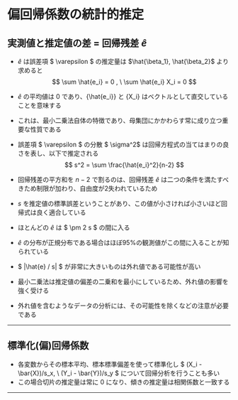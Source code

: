 # 偏回帰係数の統計的推定



## 実測値と推定値の差 = 回帰残差 $\hat{e}$

- $\hat{e}$ は誤差項 $ \varepsilon $ の推定量は $\hat{\beta_1}, \hat{\beta_2}$ より求めると
  $$ \sum \hat{e_i} = 0 , \ \sum \hat{e_i} X_i = 0 $$
- $\hat{e}$ の平均値は $0$ であり、{\hat{e_i}} と {X_i} はベクトルとして直交していることを意味する
- これは、最小二乗法自体の特徴であり、母集団にかかわらす常に成り立つ重要な性質である

- 誤差項 $ \varepsilon $ の分散 $ \sigma^2$ は回帰方程式の当てはまりの良さを表し、以下で推定される
  $$ s^2 = \sum \frac{\hat{e_i}^2}{n-2} $$
- 回帰残差の平方和を $n-2$ で割るのは、回帰残差 $\hat{e}$ は二つの条件を満たすべきため制限が加わり、自由度が2失われているため
- $s$ を推定値の標準誤差ということがあり、この値が小さければ小さいほど回帰式は良く適合している

- ほとんどの $\hat{e}$ は $ \pm 2 s $ の間に入る
- $\hat{e}$ の分布が正規分布である場合はほぼ95%の観測値がこの間に入ることが知られている
- $ |\hat{e} / s| $ が非常に大きいものは外れ値である可能性が高い
- 最小二乗法は推定値の偏差の二乗和を最小にしているため、外れ値の影響を強く受ける
- 外れ値を含むようなデータの分析には、その可能性を除くなどの注意が必要である

---

## 標準化(偏)回帰係数

- 各変数からその標本平均、標本標準偏差を使って標準化し $ (X_i - \bar{X})/s_x, \ (Y_i - \bar{Y})/s_y $ について回帰分析を行うことも多い
- この場合切片の推定量は常に $0$ になり、傾きの推定量は相関係数と一致する

---